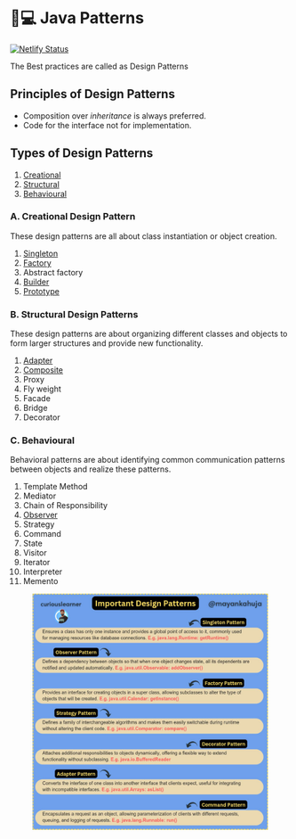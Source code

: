 # 👨💻 Java Patterns

[![Netlify Status](https://api.netlify.com/api/v1/badges/ceec4efb-1a95-424e-a933-8897a3797c23/deploy-status)](https://app.netlify.com/sites/learning-topics/deploys)

The Best practices are called as Design Patterns

## Principles of Design Patterns

* Composition over _inheritance_ is always preferred.
* Code for the interface not for implementation.

## Types of Design Patterns

1. [Creational](./#a-creational-design-pattern)
2. [Structural](./#b-structural-design-patterns)
3. [Behavioural](./#c-behavioural)

### A. Creational Design Pattern

These design patterns are all about class instantiation or object creation.

1. [Singleton](creational-design-pattern/singleton-design-pattern.md)
2. [Factory](creational-design-pattern/factory-design-pattern.md)
3. Abstract factory
4. [Builder](creational-design-pattern/builder-design-pattern.md)
5. [Prototype](creational-design-pattern/prototype-design-pattern.md)

### B. Structural Design Patterns

These design patterns are about organizing different classes and objects to form larger structures and provide new functionality.

1. [Adapter](creational-design-pattern/adapter-design-pattern.md)
2. [Composite](structural-design-pattern/composite-design-pattern.md)
3. Proxy
4. Fly weight
5. Facade
6. Bridge
7. Decorator

### C. Behavioural

Behavioral patterns are about identifying common communication patterns between objects and realize these patterns.

1. Template Method
2. Mediator
3. Chain of Responsibility
4. [Observer](broken-reference)
5. Strategy
6. Command
7. State
8. Visitor
9. Iterator
10. Interpreter
11. Memento



<figure><img src="../../.gitbook/assets/image.png" alt=""><figcaption></figcaption></figure>

